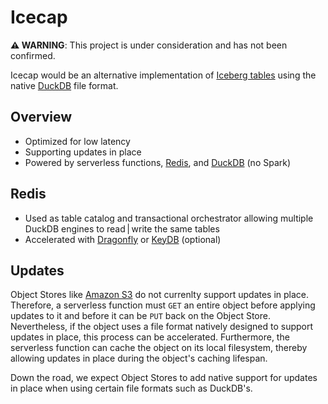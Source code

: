 # Icecap

**⚠ WARNING**: This project is under consideration and has not been confirmed.

Icecap would be an alternative implementation of [Iceberg tables](https://iceberg.apache.org/spec/) using the native [DuckDB](https://duckdb.org/) file format.

## Overview
- Optimized for low latency
- Supporting updates in place
- Powered by serverless functions, [Redis](https://redis.io/), and [DuckDB](https://duckdb.org/) (no Spark)

## Redis
- Used as table catalog and transactional orchestrator allowing multiple DuckDB engines to read | write the same tables
- Accelerated with [Dragonfly](https://dragonflydb.io/) or [KeyDB](https://docs.keydb.dev/) (optional)

## Updates
Object Stores like [Amazon S3](https://aws.amazon.com/s3/) do not currenlty support updates in place. Therefore, a serverless function must `GET` an entire object before applying updates to it and before it can be `PUT` back on the Object Store. Nevertheless, if the object uses a file format natively designed to support updates in place, this process can be accelerated. Furthermore, the serverless function can cache the object on its local filesystem, thereby allowing updates in place during the object's caching lifespan.

Down the road, we expect Object Stores to add native support for updates in place when using certain file formats such as DuckDB's.
